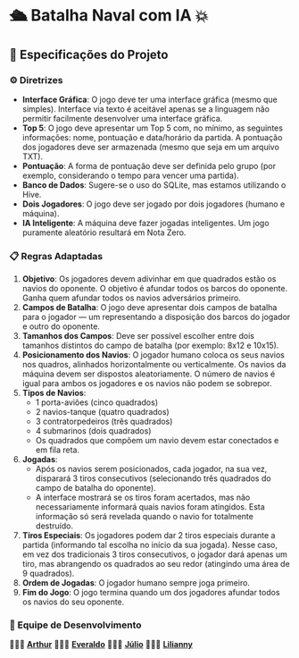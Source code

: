 # 🛳️ Batalha Naval com IA 💥

## 📝 Especificações do Projeto 

### ⚙️ Diretrizes

- **Interface Gráfica**: O jogo deve ter uma interface gráfica (mesmo que simples). Interface via texto é aceitável apenas se a linguagem não permitir facilmente desenvolver uma interface gráfica.
- **Top 5**: O jogo deve apresentar um Top 5 com, no mínimo, as seguintes informações: nome, pontuação e data/horário da partida. A pontuação dos jogadores deve ser armazenada (mesmo que seja em um arquivo TXT).
- **Pontuação**: A forma de pontuação deve ser definida pelo grupo (por exemplo, considerando o tempo para vencer uma partida).
- **Banco de Dados**: Sugere-se o uso do SQLite, mas estamos utilizando o Hive.
- **Dois Jogadores**: O jogo deve ser jogado por dois jogadores (humano e máquina).
- **IA Inteligente**: A máquina deve fazer jogadas inteligentes. Um jogo puramente aleatório resultará em Nota Zero.

### 📋 Regras Adaptadas

1. **Objetivo**: Os jogadores devem adivinhar em que quadrados estão os navios do oponente. O objetivo é afundar todos os barcos do oponente. Ganha quem afundar todos os navios adversários primeiro.
2. **Campos de Batalha**: O jogo deve apresentar dois campos de batalha para o jogador — um representando a disposição dos barcos do jogador e outro do oponente.
3. **Tamanhos dos Campos**: Deve ser possível escolher entre dois tamanhos distintos do campo de batalha (por exemplo: 8x12 e 10x15).
4. **Posicionamento dos Navios**: O jogador humano coloca os seus navios nos quadros, alinhados horizontalmente ou verticalmente. Os navios da máquina devem ser dispostos aleatoriamente. O número de navios é igual para ambos os jogadores e os navios não podem se sobrepor.
5. **Tipos de Navios**:
   - 1 porta-aviões (cinco quadrados)
   - 2 navios-tanque (quatro quadrados)
   - 3 contratorpedeiros (três quadrados)
   - 4 submarinos (dois quadrados)
   - Os quadrados que compõem um navio devem estar conectados e em fila reta.
6. **Jogadas**:
   - Após os navios serem posicionados, cada jogador, na sua vez, disparará 3 tiros consecutivos (selecionando três quadrados do campo de batalha do oponente).
   - A interface mostrará se os tiros foram acertados, mas não necessariamente informará quais navios foram atingidos. Esta informação só será revelada quando o navio for totalmente destruído.
7. **Tiros Especiais**: Os jogadores podem dar 2 tiros especiais durante a partida (informando tal escolha no início da sua jogada). Nesse caso, em vez dos tradicionais 3 tiros consecutivos, o jogador dará apenas um tiro, mas abrangendo os quadrados ao seu redor (atingindo uma área de 9 quadrados).
8. **Ordem de Jogadas**: O jogador humano sempre joga primeiro.
9. **Fim do Jogo**: O jogo termina quando um dos jogadores afundar todos os navios do seu oponente.

### 🚀 Equipe de Desenvolvimento

👨🏻‍💻 **[Arthur](https://github.com/arthurrpf)**
👨🏽‍💻 **[Everaldo](https://github.com/Everaldo-Martins)**
👨🏽‍💻 **[Júlio](https://github.com/juliocesar710)**
👩🏻‍💻 **[Lilianny](https://github.com/LiliannyMarinho)**